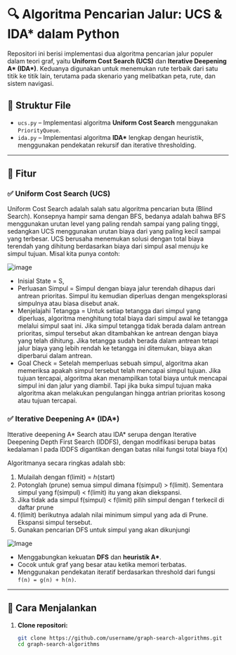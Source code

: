 # 🔍 Algoritma Pencarian Jalur: UCS & IDA* dalam Python

Repositori ini berisi implementasi dua algoritma pencarian jalur populer dalam teori graf, yaitu **Uniform Cost Search (UCS)** dan **Iterative Deepening A\* (IDA\*)**. Keduanya digunakan untuk menemukan rute terbaik dari satu titik ke titik lain, terutama pada skenario yang melibatkan peta, rute, dan sistem navigasi.

## 📁 Struktur File

- `ucs.py` – Implementasi algoritma **Uniform Cost Search** menggunakan `PriorityQueue`.
- `ida.py` – Implementasi algoritma **IDA\*** lengkap dengan heuristik, menggunakan pendekatan rekursif dan iterative thresholding.

---

## 🔧 Fitur

### ✅ Uniform Cost Search (UCS)
Uniform Cost Search adalah salah satu algoritma pencarian buta (Blind Search). Konsepnya hampir sama dengan BFS, bedanya adalah bahwa BFS menggunakan urutan level yang paling rendah sampai yang paling tinggi, sedangkan UCS menggunakan urutan biaya dari yang paling kecil sampai yang terbesar. UCS berusaha menemukan solusi dengan total biaya terendah yang dihitung berdasarkan biaya dari simpul asal menuju ke simpul tujuan. Misal kita punya contoh:<br>

![image](https://github.com/user-attachments/assets/6f303160-e45a-4b7a-a746-20ba01ec4433)

- Inisial State = S,<br>
- Perluasan Simpul = Simpul dengan biaya jalur terendah dihapus dari antrean prioritas. Simpul itu kemudian diperluas dengan mengeksplorasi simpulnya atau biasa disebut anak.
- Menjelajahi Tetangga = Untuk setiap tetangga dari simpul yang diperluas, algoritma menghitung total biaya dari simpul awal ke tetangga melalui simpul saat ini. Jika simpul tetangga tidak berada dalam antrean prioritas, simpul tersebut akan ditambahkan ke antrean dengan biaya yang telah dihitung. Jika tetangga sudah berada dalam antrean tetapi jalur biaya yang lebih rendah ke tetangga ini ditemukan, biaya akan diperbarui dalam antrean.
- Goal Check = Setelah memperluas sebuah simpul, algoritma akan memeriksa apakah simpul tersebut telah mencapai simpul tujuan. Jika tujuan tercapai, algoritma akan menampilkan total biaya untuk mencapai simpul ini dan jalur yang diambil. Tapi jika buka simpul tujuan maka algoritma akan melakukan pengulangan hingga antrian prioritas kosong atau tujuan tercapai.

### ✅ Iterative Deepening A* (IDA*)
Itterative deepening A* Search atau IDA* serupa dengan Iterative Deepening Depth First Search (IDDFS), dengan modifikasi berupa batas kedalaman l pada IDDFS digantikan dengan batas nilai fungsi total biaya f(x)
<br>

Algoritmanya secara ringkas adalah sbb:
1. Mulailah dengan f(limit) = ℎ(start)
2. Potonglah (prune) semua simpul dimana f(simpul) > f(limit). Sementara simpul yang f(simpul) < f(limit) itu yang akan diekspansi.
3. Jika tidak ada simpul f(simpul) < f(limit) pilih simpul dengan f terkecil di daftar prune
4. f(limit) berikutnya adalah nilai minimum simpul yang ada di Prune. Ekspansi simpul tersebut.
5. Gunakan pencarian DFS untuk simpul yang akan dikunjungi<br>

![Image](https://github.com/user-attachments/assets/07de5af9-9efd-4147-954a-efbea0ff462c)

- Menggabungkan kekuatan **DFS** dan **heuristik A\***.
- Cocok untuk graf yang besar atau ketika memori terbatas.
- Menggunakan pendekatan iteratif berdasarkan threshold dari fungsi `f(n) = g(n) + h(n)`.

---

## 🚀 Cara Menjalankan

1. **Clone repositori:**
   ```bash
   git clone https://github.com/username/graph-search-algorithms.git
   cd graph-search-algorithms
